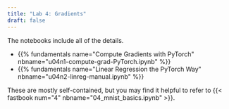 ```yaml
---
title: "Lab 4: Gradients"
draft: false
---
```


The notebooks include all of the details.

- {{% fundamentals name="Compute Gradients with PyTorch" nbname="u04n1-compute-grad-PyTorch.ipynb" %}}
- {{% fundamentals name="Linear Regression the PyTorch Way" nbname="u04n2-linreg-manual.ipynb" %}}

These are mostly self-contained, but you may find it helpful to refer to {{< fastbook num="4" nbname="04_mnist_basics.ipynb" >}}.


<!-- 
## Feedback

- Next time, please copy and paste the Analysis questions into the textbox here.
- Next time, include headings to separate the responses for each notebook.
- Next time, please keep the original names of the notebooks.

Hopefully quick revisions:

- diagnose-classifier: Be careful about the difference between percentage and fraction. An accuracy of .99 is 99% accurate or 1% error rate.
- diagnose-classifier: Predicted True = predicted "cat", so the 6 is actually cases where the classifier predicted *cat* but it was wrong.
- diagnose-classifier: loss can be high even for correctly classified images if the classifier *wasn't confident* in its predictions. (Better to be confidently correct than un-confidently correct, and better that than confidently wrong.)
- diagnose-classifier: loss is directly derived from probability: loss is `-log(prob)` when the clf was right, `-log(1-prob)` when the clf was wrong
- compute-grad analysis is overcomplicated. Use only basic math operations like `+` or `*`; don't use any autograd functionality (like `.backward()`).
- compute-grad analysis: `x1_grad` is incorrect (try it for several different values, or think symbolically about the derivative of the function)
- compute-grad analysis: compute-grad: The function is f(x1, x2) = 2x1 + x2^2 + 5. x1_grad = df/dx1 = 2 (note that it doesn't depend on x2. Now try the same for x2_grad.
- image-ops: mean image didn't work. Use `axis=0` or `axis=1` etc.
- image-ops: only-red-channel didn't work. Use assignment like the previous problem.

Optional revisions:

- diagnose-classifier: the probability number is actually the probability that the classifier assigned to the decision that it made. (I think it should be the probability that it assigns to the *correct* answer, but they're not going to change that now.)
- image ops: grayscale should have used the average of all 3 channels (mean on axis 1)
- black-out could have used negative indexing (e.g., `-50:`)
-->